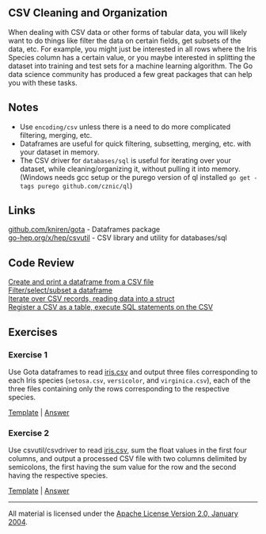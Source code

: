 ## CSV Cleaning and Organization

When dealing with CSV data or other forms of tabular data, you will likely want to do things like filter the data on certain fields, get subsets of the data, etc.  For example, you might just be interested in all rows where the Iris Species column has a certain value, or you maybe interested in splitting the dataset into training and test sets for a machine learning algorithm.  The Go data science community has produced a few great packages that can help you with these tasks.

## Notes

* Use `encoding/csv` unless there is a need to do more complicated filtering, merging, etc.
* Dataframes are useful for quick filtering, subsetting, merging, etc. with your dataset in memory.
* The CSV driver for `databases/sql` is useful for iterating over your dataset, while cleaning/organizing it, without pulling it into memory. (Windows needs gcc setup or the purego version of ql installed ```go get -tags purego github.com/cznic/ql```)

## Links

[github.com/kniren/gota](https://github.com/kniren/gota) - Dataframes package  
[go-hep.org/x/hep/csvutil](https://go-hep.org/x/hep/csvutil) - CSV library and utility for databases/sql

## Code Review

[Create and print a dataframe from a CSV file](example1/example1.go)  
[Filter/select/subset a dataframe](example2/example2.go)  
[Iterate over CSV records, reading data into a struct](example3/example3.go)  
[Register a CSV as a table, execute SQL statements on the CSV](example4/example4.go) 

## Exercises

### Exercise 1

Use Gota dataframes to read [iris.csv](data/iris.csv) and output three files corresponding to each Iris species (`setosa.csv`, `versicolor`, and `virginica.csv`), each of the three files containing only the rows corresponding to the respective species.

[Template](exercises/template1/template1.go) |
[Answer](exercises/exercise1/exercise1.go)

### Exercise 2

Use csvutil/csvdriver to read [iris.csv](data/iris.csv), sum the float values in the first four columns, and output a processed CSV file with two columns delimited by semicolons, the first having the sum value for the row and the second having the respective species.

[Template](exercises/template2/template2.go) |
[Answer](exercises/exercise2/exercise2.go)
___
All material is licensed under the [Apache License Version 2.0, January 2004](http://www.apache.org/licenses/LICENSE-2.0).
